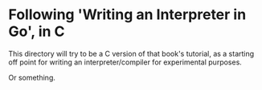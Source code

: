 # Following 'Writing an Interpreter in Go', in C

This directory will try to be a C version of that book's tutorial, as a starting
off point for writing an interpreter/compiler for experimental purposes.

Or something.
